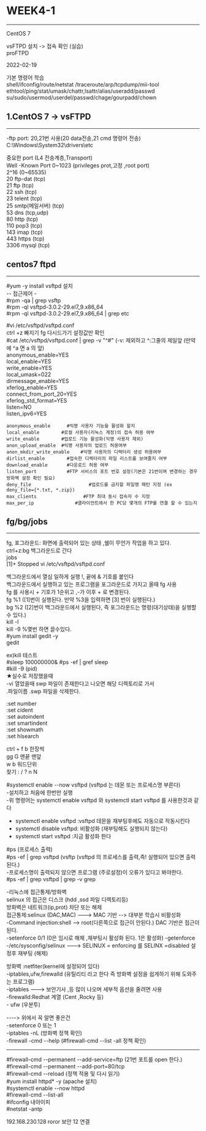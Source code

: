 # WEEK4-1
----------------------------------
CentOS 7   
   
 vsFTPD 설치 -> 접속 확인 (실습)   
 proFTPD    
   

2022-02-19   
   
기본 명령어 학습   
shell/ifconfig/route/netstat /traceroute/arp/tcpdump/mii-tool   
ethtool/ping/stat/umask/chattr,lsattr/alias/useradd/passwd   
su/sudo/usermod/userdel/passwd/chage/gourpadd/chown   

## 1.CentOS 7 -> vsFTPD  
--------------------------
   
 -ftp port: 20,21번 사용(20 data전송,21 cmd 명령어 전송)      
  C:\Windows\System32\drivers\etc   

   
중요한 port (L4 전송계층,Transport)   
 Well -Known Port  0~1023 (privileges prot,고정 ,root port)   
 2^16 (0~65535)   
 20  ftp-dat (tcp)   
 21  ftp (tcp)   
 22  ssh (tcp)   
 23  telent (tcp)   
 25  smtp(메일서버) (tcp)   
 53 dns (tcp,udp)   
 80 http (tcp)   
 110 pop3 (tcp)   
 143 imap (tcp)      
 443 https (tcp)   
 3306 mysql (tcp)   
 
   
## centos7 ftpd 
-----------------------------------


 
#yum -y install vsftpd 설치   
-- 접근제어 -   
#rpm -qa | grep vsftp   
#rpm -ql vsftpd-3.0.2-29.el7_9.x86_64   
#rpm -ql vsftpd-3.0.2-29.el7_9.x86_64 | grep etc   

#vi /etc/vsftpd/vsftpd.conf   
ctrl +z 빠지기 fg 다시드가기 
설정값만 확인   
 #cat  /etc/vsftpd/vsftpd.conf | grep -v "^#" (-v:  제외하고  ^:그줄의 제일앞 (만약에 ^a 면 a 의 앞)   
anonymous_enable=YES        
local_enable=YES    
write_enable=YES     
local_umask=022      
dirmessage_enable=YES   
xferlog_enable=YES   
connect_from_port_20=YES   
xferlog_std_format=YES   
listen=NO   
listen_ipv6=YES   
   
```
anonymous_enable      #익명 사용자 기능을 활성화 할지     
local_enable        #로컬 사용자(리눅스 계정)의 접속 허용 여부   
write_enable        #업로드 기능 활성화(익명 사용자 제외)   
anon_upload_enable  #익명 사용자의 업로드 허용여부
anon_mkdir_write_enable    #익명 사용자의 디렉터리 생성 허용여부
dirlist_enable        #접속한 디렉터리의 파일 리스트를 보여줄지 여부
download_enable       #다운로드 허용 여부
listen_port           #FTP 서비스의 포트 번호 설정(기본은 21번이며 변경하는 경우 방화벽 설정 확인 필요)
deny_file                     #업로드를 금지할 파일명 패턴 지정 (ex deny_file={*.txt, *.zip})
max_clients                 #FTP 최대 동시 접속자 수 지정
max_per_ip               #클라이언트에서 한 PC당 몇개의 FTP를 연결 할 수 있는지
```
## fg/bg/jobs
--------------------------
  fg, 포그라운드: 화면에 출력되어 있는 상태 ,쉘이 무언가 작업을 하고 있다.   
 ctrl+z:bg 백그라운드로 간다   
  jobs    
[1]+  Stopped                 vi /etc/vsftpd/vsftpd.conf   
   
백그라운드에서 열심 일하게 실행 !, 끝에 & 기호를 붙인다   
백그라운드에서 실행하고 있는 프로그램을 포그라운드로 가지고 올때 fg 사용   
fg 를 사용시 + 기호가 1순위고 ,-가 이후 + 로 변경된다.   
fg %1 ([1]번이 실행된다. 만약 %3을 입력하면 [3] 번이 실행된다.)   
bg %2 ([2]번이 백그라운드에서 실행된다, 즉 포그라운드는 명령(대기상태)을 실행할 수 있다.)   
kill -l   
kill -9 %몇번 하면 끌수있다.   
#yum install gedit -y   
gedit   
   
ex)kill 테스트   
  #sleep 100000000&
  #ps -ef | gref sleep   
  #kill -9  (pid)   
★실수로 저장했을때   
-vi 열었을때 swp 파일이 존재한다고 나오면 해당 디렉토리로 가서   
 .파일이름 .swp 파일을 삭제한다.   
   
:set number   
:set cident   
:set autoindent   
:set smartindent   
:set showmath   
:set hlsearch   
   
ctrl + f  b 한장씩   
gg G 맨끝 맨앞   
w b 워드단위   
찾기 : /  ?  n N   
   
#systemctl enable --now vsftpd (vsftpd 는 데몬 또는 프로세스명 부른다)   
 -설치하고 처음에 한번만 실행      
 -위 명령어는 systemctl enable vsftpd 와 systemctl start vsftpd 를 사용한것과 같다   
 - systemctl enable vsftpd :vsftpd 데몬을 재부팅후에도 자동으로 작동시킨다   
- systemctl disable vsftpd: 비활성화 (재부팅해도 실행되지 않는다)   
- systemctl start vsftpd :지금 활성화 한다   

#ps (프로세스 출력)   
#ps -ef | grep vsftpd (vsftp (vsftpd 의 프로세스를 출력,즉! 실행되어 있으면 출력된다.)   
-프로세스명이 출력되지 않으면 프로그램 (주로설정)이 오류가 있다고 봐야한다.   
#ps -ef | grep vsftpd | grep -v grep   

   
-리눅스에 접근통제/방화벽   
 selinux 의 접근은 디스크 (hdd ,ssd 파일 디렉토리등)   
 방화벽은 네트워크(ip,prot) 차단 또는 해제   
 접근통제:selinux (DAC,MAC) ---> MAC 기반 --> 대부분 학습시 비활성화    
                 -Command injection:shell --> root(다른쪽으로 접근이 안된다.) DAC 기반은 접근이 된다.   
                 -setenforce 0/1 (0은 임시로 해체 ,재부팅시 활성화 된다. 1은 활성화)
                 -getenforce   
                 -/etc/sysconfig/selinux          ---> SELINUX = enforcing 를 SELINX =disabled 설정후 재부팅 (해제)   
      
 방화벽 :netfiter(kernel에 설정되어 있다)   
           -iptables,ufw,firewalld    (유틸리티 라고 한다 즉 방화벽 설정을 쉽게하기 위해 도와주는 프로그램)   
           -iptables ---> 보안기사 ,등 많이 나오며  세부적 옵션을 줄려면 사용   
           -firewalld:Redhat 계열 (Cent ,Rocky 등)   
           - ufw (우분투)   
   
   
----> 위에서 꼭 알면 좋은건   
        -setenforce 0 또는 1   
        -iptables -nL (방화벽 정책 확인)   
        -firewall -cmd --help (#firewall-cmd --list -all 정책 확인)   
           
-----

#firewall-cmd --permanent --add-service=ftp (21번 포트를 open 한다.)   
#firewall-cmd --permanent --add-port=80/tcp   
#firewall-cmd --reload  (정책 적용 및 다시 읽기)   
#yum install httpd* -y (apache 설치)   
#systemctl enable --now httpd   
#firewall-cmd --list-all   
#ifconfig  내아이피   
#netstat -antp   

192.168.230.128  roror 보안 12 연결   
